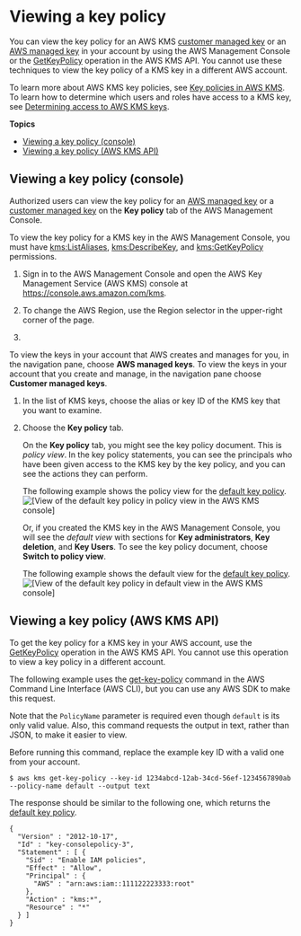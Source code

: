 # Viewing a key policy<a name="key-policy-viewing"></a>

You can view the key policy for an AWS KMS [customer managed key](concepts.md#customer-cmk) or an [AWS managed key](concepts.md#aws-managed-cmk) in your account by using the AWS Management Console or the [GetKeyPolicy](https://docs.aws.amazon.com/kms/latest/APIReference/API_GetKeyPolicy.html) operation in the AWS KMS API\. You cannot use these techniques to view the key policy of a KMS key in a different AWS account\. 

To learn more about AWS KMS key policies, see [Key policies in AWS KMS](key-policies.md)\. To learn how to determine which users and roles have access to a KMS key, see [Determining access to AWS KMS keys](determining-access.md)\.

**Topics**
+ [Viewing a key policy \(console\)](#key-policy-viewing-console)
+ [Viewing a key policy \(AWS KMS API\)](#key-policy-viewing-api)

## Viewing a key policy \(console\)<a name="key-policy-viewing-console"></a>

Authorized users can view the key policy for an [AWS managed key](concepts.md#aws-managed-cmk) or a [customer managed key](concepts.md#customer-cmk) on the **Key policy** tab of the AWS Management Console\. 

To view the key policy for a KMS key in the AWS Management Console, you must have [kms:ListAliases](https://docs.aws.amazon.com/kms/latest/APIReference/API_ListAliases.html), [kms:DescribeKey](https://docs.aws.amazon.com/kms/latest/APIReference/API_DescribeKey.html), and [kms:GetKeyPolicy](https://docs.aws.amazon.com/kms/latest/APIReference/API_GetKeyPolicy.html) permissions\.

1. Sign in to the AWS Management Console and open the AWS Key Management Service \(AWS KMS\) console at [https://console\.aws\.amazon\.com/kms](https://console.aws.amazon.com/kms)\.

1. To change the AWS Region, use the Region selector in the upper\-right corner of the page\.

1. 

   To view the keys in your account that AWS creates and manages for you, in the navigation pane, choose **AWS managed keys**\. To view the keys in your account that you create and manage, in the navigation pane choose **Customer managed keys**\.

1. In the list of KMS keys, choose the alias or key ID of the KMS key that you want to examine\.

1. Choose the **Key policy** tab\.

   On the **Key policy** tab, you might see the key policy document\. This is *policy view*\. In the key policy statements, you can see the principals who have been given access to the KMS key by the key policy, and you can see the actions they can perform\.

   The following example shows the policy view for the [default key policy](key-policies.md#key-policy-default)\.   
![\[View of the default key policy in policy view in the AWS KMS console\]](http://docs.aws.amazon.com/kms/latest/developerguide/images/console-key-policy-view.png)

   Or, if you created the KMS key in the AWS Management Console, you will see the *default view* with sections for **Key administrators**, **Key deletion**, and **Key Users**\. To see the key policy document, choose **Switch to policy view**\.

   The following example shows the default view for the [default key policy](key-policies.md#key-policy-default)\.   
![\[View of the default key policy in default view in the AWS KMS console\]](http://docs.aws.amazon.com/kms/latest/developerguide/images/console-key-policy-full-vsm.png)

## Viewing a key policy \(AWS KMS API\)<a name="key-policy-viewing-api"></a>

To get the key policy for a KMS key in your AWS account, use the [GetKeyPolicy](https://docs.aws.amazon.com/kms/latest/APIReference/API_GetKeyPolicy.html) operation in the AWS KMS API\. You cannot use this operation to view a key policy in a different account\.

The following example uses the [get\-key\-policy](https://docs.aws.amazon.com/cli/latest/reference/kms/get-key-policy.html) command in the AWS Command Line Interface \(AWS CLI\), but you can use any AWS SDK to make this request\. 

Note that the `PolicyName` parameter is required even though `default` is its only valid value\. Also, this command requests the output in text, rather than JSON, to make it easier to view\.

Before running this command, replace the example key ID with a valid one from your account\.

```
$ aws kms get-key-policy --key-id 1234abcd-12ab-34cd-56ef-1234567890ab --policy-name default --output text
```

The response should be similar to the following one, which returns the [default key policy](key-policies.md#key-policy-default)\.

```
{
  "Version" : "2012-10-17",
  "Id" : "key-consolepolicy-3",
  "Statement" : [ {
    "Sid" : "Enable IAM policies",
    "Effect" : "Allow",
    "Principal" : {
      "AWS" : "arn:aws:iam::111122223333:root"
    },
    "Action" : "kms:*",
    "Resource" : "*"
  } ]
}
```